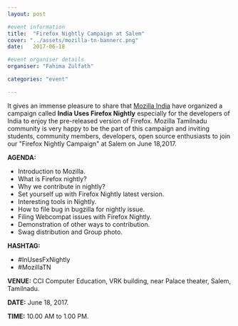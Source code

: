 ```yaml
---
layout: post

#event information
title:  "Firefox Nightly Campaign at Salem"
cover: "../assets/mozilla-tn-bannerc.png"
date:   2017-06-18

#event organiser details
organiser: "Fahima Zulfath"

categories: "event"

---
```

It gives an immense pleasure to share that [Mozilla India](https://blog.mozillaindia.org/1801) have organized a campaign called 
**India Uses Firefox Nightly** especially for the developers of India to enjoy the pre-released version of Firefox. 
Mozilla Tamilnadu community is very happy to be the part of this campaign and inviting students, 
community members, developers, open source enthusiasts to join our "Firefox Nightly Campaign" at Salem on June 18,2017.

**AGENDA:**

   * Introduction to Mozilla.
   * What is Firefox nightly?
   * Why we contribute in nightly?
   * Set yourself up with Firefox Nightly latest version.
   * Interesting tools in Nightly.
   * How to file bug in bugzilla for nightly issue.
   * Filing Webcompat issues with Firefox Nightly.
   * Demonstration of other ways to contribution.
   * Swag distribution and Group photo.
   
**HASHTAG:**

   * #InUsesFxNightly
   * #MozillaTN
   
**VENUE:** CCI Computer Education, VRK building, near Palace theater, Salem, Tamilnadu.

**DATE:** June 18, 2017.

**TIME:** 10.00 AM to 1.00 PM. 
